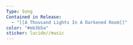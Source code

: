 ```yaml
---
Type: Song
Contained in Release:
  - "[[A Thousand Lights In A Darkened Room]]"
color: "#eb3b5a"
sticker: lucide//music
---
```

